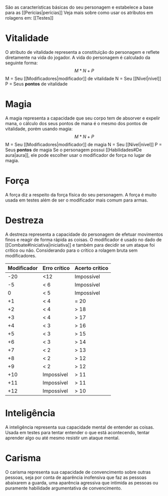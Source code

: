 São as características básicas do seu personagem e estabelece a base para as [[Perícias|perícias]]
Veja mais sobre como usar os atributos em rolagens em: [[Testes]]
# Vitalidade
O atributo de vitalidade representa a constituição do personagem e reflete diretamente na vida do jogador.
A vida do personagem é calculado da seguinte forma:
$$
M * N + P 
$$
M = Seu [[Modificadores|modificador]] de vitalidade
N = Seu [[Nível|nível]]
P = Seus __pontos__ de vitalidade
# Magia
A magia representa a capacidade que seu corpo tem de absorver e expelir mana, o cálculo dos seus pontos de mana é o mesmo dos pontos de vitalidade, porém usando magia:
$$
M * N + P 
$$
M = Seu [[Modificadores|modificador]] de magia
N = Seu [[Nível|nível]]
P = Seus __pontos__ de magia
Se o personagem possui [[Habilidades#De aura|aura]], ele pode escolher usar o modificador de força no lugar de magia.

# Força
A força diz a respeito da força física do seu personagem. A força é muito usada em testes além de ser o modificador mais comum para armas.
# Destreza
A destreza representa a capacidade do personagem de efetuar movimentos finos e reagir de forma rápida as coisas.
O modificador é usado no dado de [[Combate#Iniciativa|iniciativa]] e também para decidir se um ataque foi crítico ou não. Considerando para o crítico a rolagem bruta sem modificadores.

| Modificador | Erro crítico | Acerto crítico |
| ----------- | ------------ | -------------- |
| -20         | <12          | Impossível     |
|  -5         | < 6          | Impossível     |
|   0         | < 5          | Impossível     |
|  +1         | < 4          | = 20           |
|  +2         | < 4          | > 18           |
|  +3         | < 4          | > 17           |
|  +4         | < 3          | > 16           |
|  +5         | < 3          | > 15           |
|  +6         | < 3          | > 14           |
|  +7         | < 2          | > 13           |
|  +8         | < 2          | > 12           |
|  +9         | < 2          | > 12           |
| +10         | Impossível   | > 11           |
| +11         | Impossível   | > 11           |
| +12         | Impossível   | > 10           |
# Inteligência
A inteligência representa sua capacidade mental de entender as coisas. Usada em testes para tentar entender o que está acontecendo, tentar aprender algo ou até mesmo resistir um ataque mental.
# Carisma
O carisma representa sua capacidade de convencimento sobre outras pessoas, seja por conta de aparência inofensiva que faz as pessoas abaixarem a guarda, uma aparência agressiva que intimida as pessoas ou puramente habilidade argumentativa de convencimento.